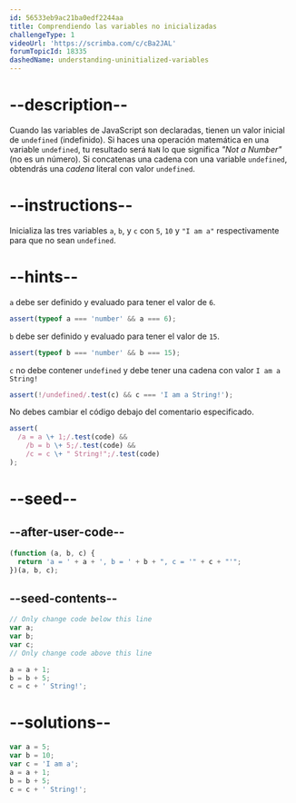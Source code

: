 ```yaml
---
id: 56533eb9ac21ba0edf2244aa
title: Comprendiendo las variables no inicializadas
challengeType: 1
videoUrl: 'https://scrimba.com/c/cBa2JAL'
forumTopicId: 18335
dashedName: understanding-uninitialized-variables
---
```


# --description--

Cuando las variables de JavaScript son declaradas, tienen un valor inicial de `undefined` (indefinido). Si haces una operación matemática en una variable `undefined`, tu resultado será `NaN` lo que significa <dfn>"Not a Number"</dfn> (no es un número). Si concatenas una cadena con una variable `undefined`, obtendrás una <dfn>cadena</dfn> literal con valor `undefined`.

# --instructions--

Inicializa las tres variables `a`, `b`, y `c` con `5`, `10` y `"I am a"` respectivamente para que no sean `undefined`.

# --hints--

`a` debe ser definido y evaluado para tener el valor de `6`.

```js
assert(typeof a === 'number' && a === 6);
```

`b` debe ser definido y evaluado para tener el valor de `15`.

```js
assert(typeof b === 'number' && b === 15);
```

`c` no debe contener `undefined` y debe tener una cadena con valor `I am a String!`

```js
assert(!/undefined/.test(c) && c === 'I am a String!');
```

No debes cambiar el código debajo del comentario especificado.

```js
assert(
  /a = a \+ 1;/.test(code) &&
    /b = b \+ 5;/.test(code) &&
    /c = c \+ " String!";/.test(code)
);
```

# --seed--

## --after-user-code--

```js
(function (a, b, c) {
  return 'a = ' + a + ', b = ' + b + ", c = '" + c + "'";
})(a, b, c);
```

## --seed-contents--

```js
// Only change code below this line
var a;
var b;
var c;
// Only change code above this line

a = a + 1;
b = b + 5;
c = c + ' String!';
```

# --solutions--

```js
var a = 5;
var b = 10;
var c = 'I am a';
a = a + 1;
b = b + 5;
c = c + ' String!';
```
